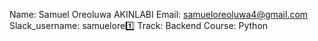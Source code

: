 Name: Samuel Oreoluwa AKINLABI
Email: samueloreoluwa4@gmail.com
Slack_username: samuelore1️⃣
Track: Backend
Course: Python